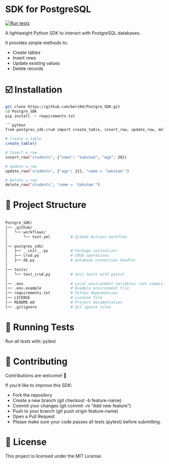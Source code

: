 # SDK for PostgreSQL
[![Run tests](https://github.com/beri04/Postgre_SDK/actions/workflows/test.yml/badge.svg)](https://github.com/beri04/Postgre_SDK/actions/workflows/test.yml)

A lightweight Python SDK to interact with PostgreSQL databases.

It provides simple methods to:
- Create tables
- Insert rows
- Update existing values
- Delete records


# ☑️ Installation

```bash 
git clone https://github.com/beri04/Postgre_SDK.git
cd Postgre_SDK
pip install -r requirements.txt

```python 
from postgres_sdk.crud import create_table, insert_row, update_row, delete_row

# Create a table
create_table()

# Insert a row
insert_row("students", {"name": "Saksham", "age": 20})

# Update a row
update_row("students", {"age": 21}, "name = 'Saksham'")

# Delete a row
delete_row("students", "name = 'Saksham'")
```


# 📂 Project Structure
```bash

Postgre_SDK/
│── .github/
│   └── workflows/
│       └── test.yml         # GitHub Actions workflow
│
│── postgres_sdk/
│   ├── __init__.py          # Package initializer
│   ├── crud.py              # CRUD operations
│   ├── db.py                # Database connection handler
│
│── tests/
│   └── test_crud.py         # Unit tests with pytest
│
│── .env                     # Local environment variables (not committed)
│── .env.example             # Example environment file
│── requirements.txt         # Python dependencies
│── LICENSE                  # License file
│── README.md                # Project documentation
│── .gitignore               # Git ignore rules
```


# 🧪 Running Tests
Run all tests with: pytest


# 🤝 Contributing

Contributions are welcome! 🎉

If you’d like to improve this SDK:

- Fork the repository
- Create a new branch (git checkout -b feature-name)
- Commit your changes (git commit -m "Add new feature")
- Push to your branch (git push origin feature-name)
- Open a Pull Request
- Please make sure your code passes all tests (pytest) before submitting.


# 📜 License
This project is licensed under the MIT License.